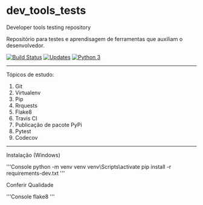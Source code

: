 # dev_tools_tests

Developer tools testing repository

Repositório para testes e aprendisagem de ferramentas que auxiliam o desenvolvedor.

[![Build Status](https://app.travis-ci.com/lucasfmerino/dev_tools_tests.svg?branch=main)](https://app.travis-ci.com/lucasfmerino/dev_tools_tests)
[![Updates](https://pyup.io/repos/github/lucasfmerino/dev_tools_tests/shield.svg)](https://pyup.io/repos/github/lucasfmerino/dev_tools_tests/)
[![Python 3](https://pyup.io/repos/github/lucasfmerino/dev_tools_tests/python-3-shield.svg)](https://pyup.io/repos/github/lucasfmerino/dev_tools_tests/)

---

Tópicos de estudo:

1. Git
2. Virtualenv
3. Pip
4. Rrquests
5. Flake8
6. Travis CI
7. Publicação de pacote PyPi
8. Pytest
9. Codecov

---

Instalação (Windows)

'''Console
python -m venv venv
venv\Scripts\activate
pip install -r requirements-dev.txt
'''

Conferir Qualidade

'''Console
flake8
'''
